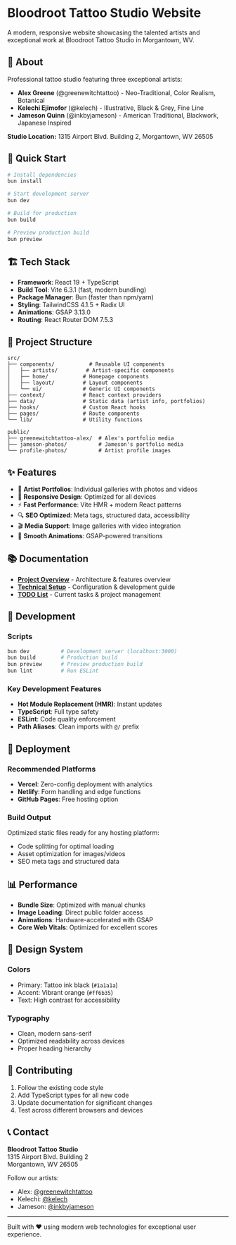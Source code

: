 # Bloodroot Tattoo Studio Website

A modern, responsive website showcasing the talented artists and exceptional work at Bloodroot Tattoo Studio in Morgantown, WV.

## 🎯 About

Professional tattoo studio featuring three exceptional artists:

- **Alex Greene** (@greenewitchtattoo) - Neo-Traditional, Color Realism, Botanical
- **Kelechi Ejimofor** (@kelech) - Illustrative, Black & Grey, Fine Line  
- **Jameson Quinn** (@inkbyjameson) - American Traditional, Blackwork, Japanese Inspired

**Studio Location:** 1315 Airport Blvd. Building 2, Morgantown, WV 26505

## 🚀 Quick Start

```bash
# Install dependencies
bun install

# Start development server
bun dev

# Build for production
bun build

# Preview production build
bun preview
```

## 🏗️ Tech Stack

- **Framework**: React 19 + TypeScript
- **Build Tool**: Vite 6.3.1 (fast, modern bundling)
- **Package Manager**: Bun (faster than npm/yarn)
- **Styling**: TailwindCSS 4.1.5 + Radix UI
- **Animations**: GSAP 3.13.0
- **Routing**: React Router DOM 7.5.3

## 📁 Project Structure

```text
src/
├── components/           # Reusable UI components
│   ├── artists/         # Artist-specific components
│   ├── home/           # Homepage components
│   ├── layout/         # Layout components
│   └── ui/             # Generic UI components
├── context/            # React context providers
├── data/               # Static data (artist info, portfolios)
├── hooks/              # Custom React hooks
├── pages/              # Route components
└── lib/                # Utility functions

public/
├── greenewitchtattoo-alex/  # Alex's portfolio media
├── jameson-photos/          # Jameson's portfolio media
└── profile-photos/          # Artist profile images
```

## ✨ Features

- 🎨 **Artist Portfolios**: Individual galleries with photos and videos
- 📱 **Responsive Design**: Optimized for all devices
- ⚡ **Fast Performance**: Vite HMR + modern React patterns
- 🔍 **SEO Optimized**: Meta tags, structured data, accessibility
- 🎬 **Media Support**: Image galleries with video integration
- 🎯 **Smooth Animations**: GSAP-powered transitions

## 📚 Documentation

- **[Project Overview](docs/PROJECT_OVERVIEW.md)** - Architecture & features overview
- **[Technical Setup](docs/TECHNICAL_SETUP.md)** - Configuration & development guide
- **[TODO List](docs/TODO.md)** - Current tasks & project management

## 🔧 Development

### Scripts

```bash
bun dev          # Development server (localhost:3000)
bun build        # Production build
bun preview      # Preview production build
bun lint         # Run ESLint
```

### Key Development Features

- **Hot Module Replacement (HMR)**: Instant updates
- **TypeScript**: Full type safety
- **ESLint**: Code quality enforcement
- **Path Aliases**: Clean imports with `@/` prefix

## 🚀 Deployment

### Recommended Platforms

- **Vercel**: Zero-config deployment with analytics
- **Netlify**: Form handling and edge functions
- **GitHub Pages**: Free hosting option

### Build Output

Optimized static files ready for any hosting platform:

- Code splitting for optimal loading
- Asset optimization for images/videos
- SEO meta tags and structured data

## 📊 Performance

- **Bundle Size**: Optimized with manual chunks
- **Image Loading**: Direct public folder access
- **Animations**: Hardware-accelerated with GSAP
- **Core Web Vitals**: Optimized for excellent scores

## 🎨 Design System

### Colors

- Primary: Tattoo ink black (`#1a1a1a`)
- Accent: Vibrant orange (`#ff6b35`)
- Text: High contrast for accessibility

### Typography

- Clean, modern sans-serif
- Optimized readability across devices
- Proper heading hierarchy

## 🤝 Contributing

1. Follow the existing code style
2. Add TypeScript types for all new code
3. Update documentation for significant changes
4. Test across different browsers and devices

## 📞 Contact

**Bloodroot Tattoo Studio**  
1315 Airport Blvd. Building 2  
Morgantown, WV 26505

Follow our artists:

- Alex: [@greenewitchtattoo](https://instagram.com/greenewitchtattoo)
- Kelechi: [@kelech](https://instagram.com/kelech)
- Jameson: [@inkbyjameson](https://instagram.com/inkbyjameson)

---

Built with ❤️ using modern web technologies for exceptional user experience.
